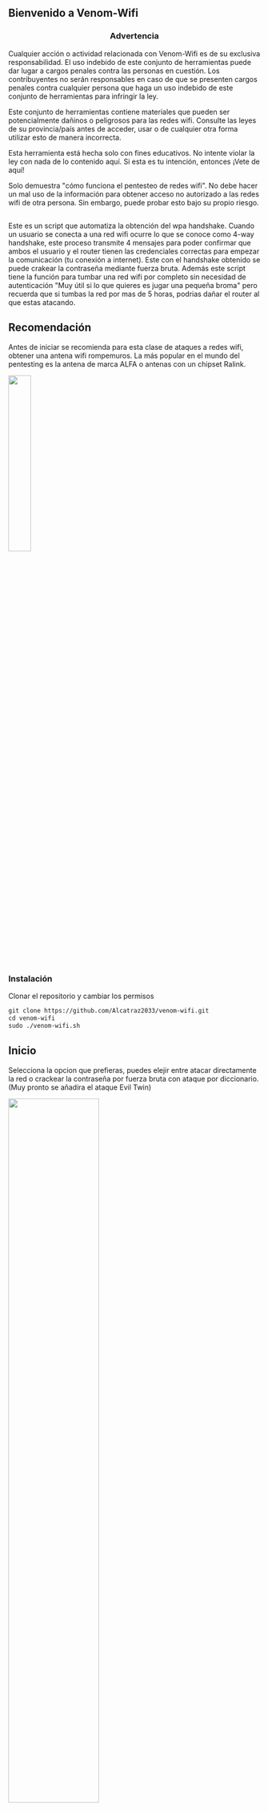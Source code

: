 ## Bienvenido a Venom-Wifi

<h3><p align="center">Advertencia</p></h3>

Cualquier acción o actividad relacionada con Venom-Wifi es de su exclusiva responsabilidad. El uso indebido de este conjunto de herramientas puede dar lugar a cargos penales contra las personas en cuestión. Los contribuyentes no serán responsables en caso de que se presenten cargos penales contra cualquier persona que haga un uso indebido de este conjunto de herramientas para infringir la ley.

Este conjunto de herramientas contiene materiales que pueden ser potencialmente dañinos o peligrosos para las redes wifi. Consulte las leyes de su provincia/país antes de acceder, usar o de cualquier otra forma utilizar esto de manera incorrecta.

Esta herramienta está hecha solo con fines educativos. No intente violar la ley con nada de lo contenido aquí. Si esta es tu intención, entonces ¡Vete de aquí!

Solo demuestra "cómo funciona el pentesteo de redes wifi". No debe hacer un mal uso de la información para obtener acceso no autorizado a las redes wifi de otra persona. Sin embargo, puede probar esto bajo su propio riesgo.

##

Este es un script que automatiza la obtención del wpa handshake.  Cuando un usuario se conecta a una red wifi ocurre lo que se conoce como 4-way
handshake, este proceso transmite 4 mensajes para poder confirmar que ambos el usuario y el router tienen las credenciales correctas para empezar 
la comunicación (tu conexión a internet). Este con el handshake obtenido se puede crakear la contraseña mediante fuerza bruta. Además este script
tiene la función para tumbar una red wifi por completo sin necesidad de autenticación "Muy útil si lo que quieres es jugar una pequeña broma" pero
recuerda que si tumbas la red por mas de 5 horas, podrias dañar el router al que estas atacando. 
##

## Recomendación

Antes de iniciar se recomienda para esta clase de ataques a redes wifi, obtener una antena wifi rompemuros. La más popular en el mundo del pentesting es 
la antena de marca ALFA o antenas con un chipset Ralink.

<p align="left">
	<img src="https://i.imgur.com/wE0eG8t.jpg" width="30%" height="30%">
</p>

### Instalación

Clonar el repositorio y cambiar los permisos

```markdown
git clone https://github.com/Alcatraz2033/venom-wifi.git
cd venom-wifi
sudo ./venom-wifi.sh
```

## Inicio

Selecciona la opcion que prefieras, puedes elejir entre atacar directamente la red o crackear la contraseña por fuerza bruta con ataque por diccionario. (Muy pronto se añadira el ataque Evil Twin)

<p align="left">
	<img src="https://i.imgur.com/PB6TxQ7.png" width="60%" height="60%" align="">
</p>

## Obterner Handshake

Al iniciar se abrira una terminal de xterm y mostrará gradualmente las redes wifi disponibles, una vez veas la red que vas a atacar, da clic sobre la
terminal xterm y luego preciona ctrl + C. La detección de red finalizará y podras cerrar la terminal dando clic en el botón cerrar "X".
Despues aparecerá el listado de redes disponibles, selecionas la que gustes y empieza el ataque.

<p align="center">
	<img src="https://i.imgur.com/xPt2Psi.png" width="100%" height="100%" align="">
</p>

## Resultado Final

Una vez obtenido el handshake, el programa automaticamente se serrará y guardará el archivo.cap en la carpeta capturas con el nombre de la red comprometida.
<p align="center">
	<img src="https://i.imgur.com/4xLFWjz.png" width="100%" height="100%" align="">
</p>

## Crackeo de Contraseña

Crackeo de contraseña por fuerza bruta con ataque de diccionario, escoje entre el diccionario por defecto o selecciona tu porpio diccioanrio de contraseñas.
<p align="center">
	<img src="https://i.imgur.com/HEQAWxi.png" width="100%" height="100%" align="">
</p>

## Tumbar la Red

Sigues los mismos pasos de la parte anterior pero cambias a la opcion de "Tumbar la red", automáticamente comenzará el ataque Dos a la red wifi seleccionada.
Para detener el ataque preciona ctrl + C en la terminal principal.


<p align="center">
	<img src="https://i.imgur.com/dStEmWc.png" width="100%" height="100%" align="">
</p>
